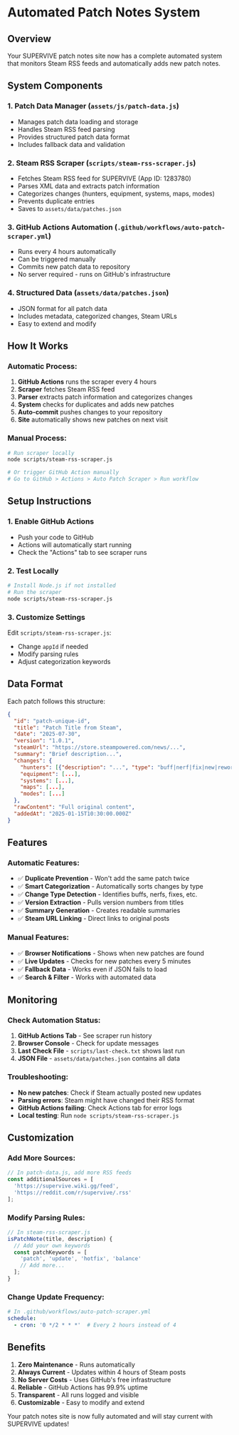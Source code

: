 # Automated Patch Notes System

## Overview
Your SUPERVIVE patch notes site now has a complete automated system that monitors Steam RSS feeds and automatically adds new patch notes.

## System Components

### 1. **Patch Data Manager** (`assets/js/patch-data.js`)
- Manages patch data loading and storage
- Handles Steam RSS feed parsing
- Provides structured patch data format
- Includes fallback data and validation

### 2. **Steam RSS Scraper** (`scripts/steam-rss-scraper.js`)
- Fetches Steam RSS feed for SUPERVIVE (App ID: 1283780)
- Parses XML data and extracts patch information
- Categorizes changes (hunters, equipment, systems, maps, modes)
- Prevents duplicate entries
- Saves to `assets/data/patches.json`

### 3. **GitHub Actions Automation** (`.github/workflows/auto-patch-scraper.yml`)
- Runs every 4 hours automatically
- Can be triggered manually
- Commits new patch data to repository
- No server required - runs on GitHub's infrastructure

### 4. **Structured Data** (`assets/data/patches.json`)
- JSON format for all patch data
- Includes metadata, categorized changes, Steam URLs
- Easy to extend and modify

## How It Works

### Automatic Process:
1. **GitHub Actions** runs the scraper every 4 hours
2. **Scraper** fetches Steam RSS feed
3. **Parser** extracts patch information and categorizes changes
4. **System** checks for duplicates and adds new patches
5. **Auto-commit** pushes changes to your repository
6. **Site** automatically shows new patches on next visit

### Manual Process:
```bash
# Run scraper locally
node scripts/steam-rss-scraper.js

# Or trigger GitHub Action manually
# Go to GitHub > Actions > Auto Patch Scraper > Run workflow
```

## Setup Instructions

### 1. **Enable GitHub Actions**
- Push your code to GitHub
- Actions will automatically start running
- Check the "Actions" tab to see scraper runs

### 2. **Test Locally**
```bash
# Install Node.js if not installed
# Run the scraper
node scripts/steam-rss-scraper.js
```

### 3. **Customize Settings**
Edit `scripts/steam-rss-scraper.js`:
- Change `appId` if needed
- Modify parsing rules
- Adjust categorization keywords

## Data Format

Each patch follows this structure:
```json
{
  "id": "patch-unique-id",
  "title": "Patch Title from Steam",
  "date": "2025-07-30",
  "version": "1.0.1",
  "steamUrl": "https://store.steampowered.com/news/...",
  "summary": "Brief description...",
  "changes": {
    "hunters": [{"description": "...", "type": "buff|nerf|fix|new|rework|change"}],
    "equipment": [...],
    "systems": [...],
    "maps": [...],
    "modes": [...]
  },
  "rawContent": "Full original content",
  "addedAt": "2025-01-15T10:30:00.000Z"
}
```

## Features

### Automatic Features:
- ✅ **Duplicate Prevention** - Won't add the same patch twice
- ✅ **Smart Categorization** - Automatically sorts changes by type
- ✅ **Change Type Detection** - Identifies buffs, nerfs, fixes, etc.
- ✅ **Version Extraction** - Pulls version numbers from titles
- ✅ **Summary Generation** - Creates readable summaries
- ✅ **Steam URL Linking** - Direct links to original posts

### Manual Features:
- ✅ **Browser Notifications** - Shows when new patches are found
- ✅ **Live Updates** - Checks for new patches every 5 minutes
- ✅ **Fallback Data** - Works even if JSON fails to load
- ✅ **Search & Filter** - Works with automated data

## Monitoring

### Check Automation Status:
1. **GitHub Actions Tab** - See scraper run history
2. **Browser Console** - Check for update messages
3. **Last Check File** - `scripts/last-check.txt` shows last run
4. **JSON File** - `assets/data/patches.json` contains all data

### Troubleshooting:
- **No new patches**: Check if Steam actually posted new updates
- **Parsing errors**: Steam might have changed their RSS format
- **GitHub Actions failing**: Check Actions tab for error logs
- **Local testing**: Run `node scripts/steam-rss-scraper.js`

## Customization

### Add More Sources:
```javascript
// In patch-data.js, add more RSS feeds
const additionalSources = [
  'https://supervive.wiki.gg/feed',
  'https://reddit.com/r/supervive/.rss'
];
```

### Modify Parsing Rules:
```javascript
// In steam-rss-scraper.js
isPatchNote(title, description) {
  // Add your own keywords
  const patchKeywords = [
    'patch', 'update', 'hotfix', 'balance'
    // Add more...
  ];
}
```

### Change Update Frequency:
```yaml
# In .github/workflows/auto-patch-scraper.yml
schedule:
  - cron: '0 */2 * * *'  # Every 2 hours instead of 4
```

## Benefits

1. **Zero Maintenance** - Runs automatically
2. **Always Current** - Updates within 4 hours of Steam posts
3. **No Server Costs** - Uses GitHub's free infrastructure
4. **Reliable** - GitHub Actions has 99.9% uptime
5. **Transparent** - All runs logged and visible
6. **Customizable** - Easy to modify and extend

Your patch notes site is now fully automated and will stay current with SUPERVIVE updates!